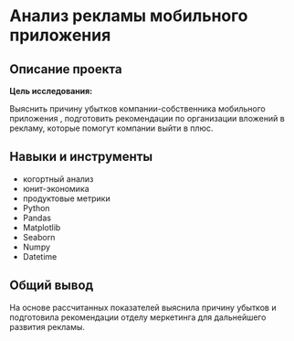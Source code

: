 # Анализ рекламы мобильного приложения

## Описание проекта

**Цель исследования:**

Выяснить причину убытков компании-собственника  мобильного приложения , подготовить рекомендации по организации вложений в рекламу, которые помогут компании выйти в плюс.

## Навыки и инструменты

+ когортный анализ
+ юнит-экономика
+ продуктовые  метрики
+ Python
+ Pandas
+ Matplotlib
+ Seaborn
+ Numpy
+ Datetime


## Общий вывод
На основе рассчитанных показателей выяснила причину убытков и подготовила рекомендации отделу меркетинга для дальнейшего развития рекламы.
